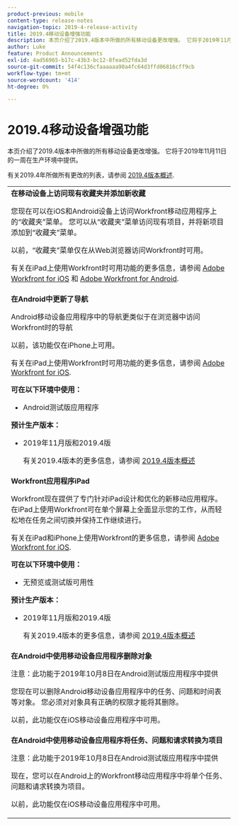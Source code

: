 ```yaml
---
product-previous: mobile
content-type: release-notes
navigation-topic: 2019-4-release-activity
title: 2019.4移动设备增强功能
description: 本页介绍了2019.4版本中所做的所有移动设备更改增强。 它将于2019年11月11日的一周在生产环境中提供。
author: Luke
feature: Product Announcements
exl-id: 4ad56965-b17c-43b3-bc12-8fead52fda3d
source-git-commit: 54f4c136cfaaaaaa90a4fc64d3ffd06816cff9cb
workflow-type: tm+mt
source-wordcount: '414'
ht-degree: 0%

---
```


# 2019.4移动设备增强功能

本页介绍了2019.4版本中所做的所有移动设备更改增强。 它将于2019年11月11日的一周在生产环境中提供。

有关2019.4年所做所有更改的列表，请参阅 [2019.4版本概述](../../../../product-announcements/product-releases/quarterly-release-archive/2019.4-release-activity/2019.4-release-activity-overview.md).

<table style="table-layout:auto"> 
 <col> 
 <tbody> 
  <tr> 
   <td><strong>在移动设备上访问现有收藏夹并添加新收藏</strong> <p>您现在可以在iOS和Android设备上访问Workfront移动应用程序上的“收藏夹”菜单。 您可以从“收藏夹”菜单访问现有项目，并将新项目添加到“收藏夹”菜单。</p> <p>以前，“收藏夹”菜单仅在从Web浏览器访问Workfront时可用。</p> <p>有关在iPad上使用Workfront时可用功能的更多信息，请参阅 <a href="../../../../workfront-basics/mobile-apps/using-the-workfront-mobile-app/workfront-for-ios.md" class="MCXref xref" xrefformat="{para}">Adobe Workfront for iOS</a> 和 <a href="../../../../workfront-basics/mobile-apps/using-the-workfront-mobile-app/workfront-for-android.md" class="MCXref xref" xrefformat="{para}">Adobe Workfront for Android</a>.</p></td> 
  </tr> 
  <tr> 
   <td><strong>在Android中更新了导航</strong> <p>Android移动设备应用程序中的导航更类似于在浏览器中访问Workfront时的导航</p> <p>以前，该功能仅在iPhone上可用。</p> <p>有关在iPad上使用Workfront时可用功能的更多信息，请参阅 <a href="../../../../workfront-basics/mobile-apps/using-the-workfront-mobile-app/workfront-for-ios.md" class="MCXref xref" xrefformat="{para}">Adobe Workfront for iOS</a>.</p> 
    <div class="workfront_plans"> 
     <p><strong>可在以下环境中使用：</strong> </p> 
     <ul> 
      <li>Android测试版应用程序</li> 
     </ul> 
     <p><strong>预计生产版本：</strong> </p> 
     <ul> 
      <li> <p>2019年11月版和2019.4版</p> <p>有关2019.4版本的更多信息，请参阅 <a href="../../../../product-announcements/product-releases/quarterly-release-archive/2019.4-release-activity/2019.4-release-activity-overview.md" class="MCXref xref" xrefformat="{para}">2019.4版本概述</a></p> </li> 
     </ul> 
    </div></td> 
  </tr> 
  <tr> 
   <td><strong>Workfront应用程序iPad</strong> <p>Workfront现在提供了专门针对iPad设计和优化的新移动应用程序。 在iPad上使用Workfront可在单个屏幕上全面显示您的工作，从而轻松地在任务之间切换并保持工作继续进行。</p> <p>有关在iPad和iPhone上使用Workfront的更多信息，请参阅 <a href="../../../../workfront-basics/mobile-apps/using-the-workfront-mobile-app/workfront-for-ios.md" class="MCXref xref" xrefformat="{para}">Adobe Workfront for iOS</a>.</p> 
    <div class="workfront_plans"> 
     <p><strong>可在以下环境中使用：</strong> </p> 
     <ul> 
      <li>无预览或测试版可用性</li> 
     </ul> 
     <p><strong>预计生产版本：</strong> </p> 
     <ul> 
      <li> <p>2019年11月版和2019.4版</p> <p>有关2019.4版本的更多信息，请参阅 <a href="../../../../product-announcements/product-releases/quarterly-release-archive/2019.4-release-activity/2019.4-release-activity-overview.md" class="MCXref xref" xrefformat="{para}">2019.4版本概述</a></p> </li> 
     </ul> 
    </div></td> 
  </tr> 
  <tr> 
   <td> 
    <div> 
     <strong>在Android中使用移动设备应用程序删除对象</strong> 
     <p>注意：此功能于2019年10月8日在Android测试版应用程序中提供</p> 
     <p>您现在可以删除Android移动设备应用程序中的任务、问题和时间表等对象。 您必须对对象具有正确的权限才能将其删除。</p> 
     <p>以前，此功能仅在iOS移动设备应用程序中可用。</p> 
    </div> </td> 
  </tr> 
  <tr> 
   <td><strong>在Android中使用移动设备应用程序将任务、问题和请求转换为项目</strong> <p>注意：此功能于2019年10月8日在Android测试版应用程序中提供</p> <p>现在，您可以在Android上的Workfront移动应用程序中将单个任务、问题和请求转换为项目。</p> <p>以前，此功能仅在iOS移动设备应用程序中可用。</p> </td> 
  </tr> 
 </tbody> 
</table>
